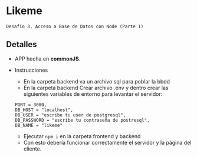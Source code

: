 # Likeme
    Desafío 3, Acceso a Base de Datos con Node (Parte I)
## Detalles
* APP hecha en **commonJS**.
* Instrucciones
    * En la carpeta backend va un archivo sql para poblar la bbdd
    * En la carpeta backend Crear archivo .env y dentro crear las siguientes variables de entorno para levantar el servidor: 

     ```archivo .env
     PORT = 3000, 
     DB_HOST = "localhost",
     DB_USER = "escribe tu user de postgresql",
     DB_PASSWORD = "escribe tu contraseña de postresql",
     DB_NAME = "likeme"
     ```
    * Ejecutar <code>npm i</code> en la carpeta frontend y backend
    * Con esto debería funcionar correctamente el servidor y la página del cliente.